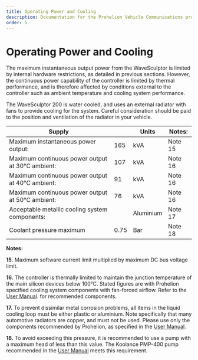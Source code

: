 ```yaml
---
title: Operating Power and Cooling
description: Documentation for the Prohelion Vehicle Communications protocol
order: 5
---
```


# Operating Power and Cooling

The maximum instantaneous output power from the WaveSculptor is limited by internal hardware restrictions, as detailed in previous sections.  However, the continuous power capability of the controller is limited by thermal performance, and is therefore affected by conditions external to the controller such as ambient temperature and cooling system performance.

The WaveSculptor 200 is water cooled, and uses an external radiator with fans to provide cooling for the system.  Careful consideration should be paid to the position and ventilation of the radiator in your vehicle.

| Supply                                           |      | Units      | Notes:  |
|--------------------------------------------------|------|------------|---------|
| Maximum instantaneous power output:              | 165  | kVA        | Note 15 |
| Maximum continuous power output at 30°C ambient: | 107  | kVA        | Note 16 |
| Maximum continuous power output at 40°C ambient: | 91   | kVA        | Note 16 |
| Maximum continuous power output at 50°C ambient: | 76   | kVA        | Note 16 |
| Acceptable metallic cooling system components:   |      | Aluminium  | Note 17 | 
| Coolant pressure maximum                         | 0.75 | Bar        | Note 18 | 

__Notes:__

__15.__ Maximum software current limit multiplied by maximum DC bus voltage limit.

__16.__ The controller is thermally limited to maintain the junction temperature of the main silicon devices below 100°C.  Stated figures are with Prohelion specified cooling system components with fan-forced airflow. Refer to the [User Manual](../User_Manual/75_Appendix_A.md). for recommended components.

__17.__ To prevent dissimilar metal corrosion problems, all items in the liquid cooling loop must be either plastic or aluminium.  Note specifically that many automotive radiators are copper, and must not be used.  Please use only the components recommended by Prohelion, as specified in the [User Manual](../User_Manual/75_Appendix_A.md).

__18.__ To avoid exceeding this pressure, it is recommended to use a pump with a maximum head of less than this value.  The Koolance PMP-400 pump recommended in the [User Manual](../User_Manual/75_Appendix_A.md) meets this requirement.
